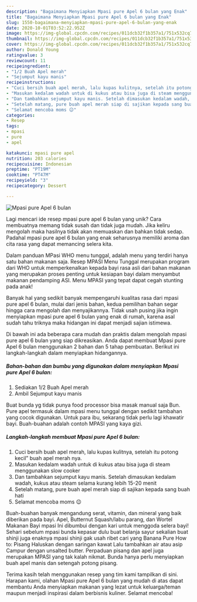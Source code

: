 ```yaml
---
description: "Bagaimana Menyiapkan Mpasi pure Apel 6 bulan yang Enak"
title: "Bagaimana Menyiapkan Mpasi pure Apel 6 bulan yang Enak"
slug: 1550-bagaimana-menyiapkan-mpasi-pure-apel-6-bulan-yang-enak
date: 2020-10-01T03:52:22.952Z
image: https://img-global.cpcdn.com/recipes/011dcb32f1b357a1/751x532cq70/mpasi-pure-apel-6-bulan-foto-resep-utama.jpg
thumbnail: https://img-global.cpcdn.com/recipes/011dcb32f1b357a1/751x532cq70/mpasi-pure-apel-6-bulan-foto-resep-utama.jpg
cover: https://img-global.cpcdn.com/recipes/011dcb32f1b357a1/751x532cq70/mpasi-pure-apel-6-bulan-foto-resep-utama.jpg
author: Donald Young
ratingvalue: 3
reviewcount: 11
recipeingredient:
- "1/2 Buah Apel merah"
- "Sejumput kayu manis"
recipeinstructions:
- "Cuci bersih buah apel merah, lalu kupas kulitnya, setelah itu potong kecil” buah apel merah nya."
- "Masukan kedalam wadah untuk di kukus atau bisa juga di steam menggunakan slow cooker"
- "Dan tambahkan sejumput kayu manis. Setelah dimasukan kedalam wadah, kukus atau steam selama kurang lebih 15-20 menit"
- "Setelah matang, pure buah apel merah siap di sajikan kepada sang buah hati"
- "Selamat mencoba moms 😉"
categories:
- Resep
tags:
- mpasi
- pure
- apel

katakunci: mpasi pure apel 
nutrition: 203 calories
recipecuisine: Indonesian
preptime: "PT19M"
cooktime: "PT47M"
recipeyield: "3"
recipecategory: Dessert

---
```



![Mpasi pure Apel 6 bulan](https://img-global.cpcdn.com/recipes/011dcb32f1b357a1/751x532cq70/mpasi-pure-apel-6-bulan-foto-resep-utama.jpg)

Lagi mencari ide resep mpasi pure apel 6 bulan yang unik? Cara membuatnya memang tidak susah dan tidak juga mudah. Jika keliru mengolah maka hasilnya tidak akan memuaskan dan bahkan tidak sedap. Padahal mpasi pure apel 6 bulan yang enak seharusnya memiliki aroma dan cita rasa yang dapat memancing selera kita.

Dalam panduan MPasi WHO menu tunggal, adalah menu yang terdiri hanya satu bahan makanan saja. Resep MPASI Menu Tunggal merupakan program dari WHO untuk memperkenalkan kepada bayi rasa asli dari bahan makanan yang merupakan proses penting untuk kesiapan bayi dalam menyambut makanan pendamping ASI. Menu MPASI yang tepat dapat cegah stunting pada anak!

Banyak hal yang sedikit banyak mempengaruhi kualitas rasa dari mpasi pure apel 6 bulan, mulai dari jenis bahan, kedua pemilihan bahan segar hingga cara mengolah dan menyajikannya. Tidak usah pusing jika ingin menyiapkan mpasi pure apel 6 bulan yang enak di rumah, karena asal sudah tahu triknya maka hidangan ini dapat menjadi sajian istimewa.


Di bawah ini ada beberapa cara mudah dan praktis dalam mengolah mpasi pure apel 6 bulan yang siap dikreasikan. Anda dapat membuat Mpasi pure Apel 6 bulan menggunakan 2 bahan dan 5 tahap pembuatan. Berikut ini langkah-langkah dalam menyiapkan hidangannya.

<!--inarticleads1-->

##### Bahan-bahan dan bumbu yang digunakan dalam menyiapkan Mpasi pure Apel 6 bulan:

1. Sediakan 1/2 Buah Apel merah
1. Ambil Sejumput kayu manis


Buat bunda yg tidak punya food processor bisa masak manual saja Bun. Pure apel termasuk dalam mpasi menu tunggal dengan sedikit tambahan yang cocok digunakan. Untuk para ibu, sekarang tidak perlu lagi khawatir bayi. Buah-buahan adalah contoh MPASI yang kaya gizi. 

<!--inarticleads2-->

##### Langkah-langkah membuat Mpasi pure Apel 6 bulan:

1. Cuci bersih buah apel merah, lalu kupas kulitnya, setelah itu potong kecil” buah apel merah nya.
1. Masukan kedalam wadah untuk di kukus atau bisa juga di steam menggunakan slow cooker
1. Dan tambahkan sejumput kayu manis. Setelah dimasukan kedalam wadah, kukus atau steam selama kurang lebih 15-20 menit
1. Setelah matang, pure buah apel merah siap di sajikan kepada sang buah hati
1. Selamat mencoba moms 😉


Buah-buahan banyak mengandung serat, vitamin, dan mineral yang baik diberikan pada bayi. Apel, Butternut Squash/labu parang, dan Wortel Makanan Bayi mpasi Ini dibumbui dengan kari untuk menggoda selera bayi! Sehari sebelum mpasi bunda kepasar dulu buat belanja sayur sekalian buat shinji juga enaknya mpasi shinji gak usah ribet cari yang Banana Pure How to: Pisang Haluskan dengan saringan kawat Lalu tambahkan air atau asip Campur dengan unsalted butter. Perpaduan pisang dan apel juga merupakan MPASI yang tak kalah nikmat. Bunda hanya perlu menyiapkan buah apel manis dan setengah potong pisang. 

Terima kasih telah menggunakan resep yang tim kami tampilkan di sini. Harapan kami, olahan Mpasi pure Apel 6 bulan yang mudah di atas dapat membantu Anda menyiapkan makanan yang lezat untuk keluarga/teman maupun menjadi inspirasi dalam berbisnis kuliner. Selamat mencoba!
